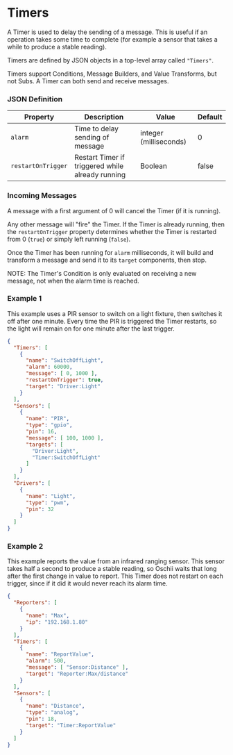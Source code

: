 # Timers

A Timer is used to delay the sending of a message. This is useful if an operation
takes some time to complete (for example a sensor that takes a while to produce
a stable reading).

Timers are defined by JSON objects in a top-level array called `"Timers"`.

Timers support Conditions, Message Builders, and Value Transforms, but not
Subs. A Timer can both send and receive messages.

### JSON Definition

| Property           | Description                                      | Value                  | Default |
|--------------------|--------------------------------------------------|------------------------|---------|
| `alarm`            | Time to delay sending of message                 | integer (milliseconds) | 0       |
| `restartOnTrigger` | Restart Timer if triggered while already running | Boolean                | false   |

### Incoming Messages

A message with a first argument of 0 will cancel the Timer (if it is running).

Any other message will "fire" the Timer. If the Timer is already running, then the `restartOnTrigger` property
determines whether the Timer is restarted from 0 (`true`) or simply left running (`false`).

Once the Timer has been running for `alarm` milliseconds, it will build and transform a message and
send it to its `target` components, then stop.

NOTE: The Timer's Condition is only evaluated on receiving a new message, not when the alarm time is reached.

### Example 1

This example uses a PIR sensor to switch on a light fixture, then switches it off after one minute.
Every time the PIR is triggered the Timer restarts, so the light will remain on for one minute
after the last trigger.

```json
{
  "Timers": [
    {
      "name": "SwitchOffLight",
      "alarm": 60000,
      "message": [ 0, 1000 ],
      "restartOnTrigger": true,
      "target": "Driver:Light"
    }
  ],
  "Sensors": [
    {
      "name": "PIR",
      "type": "gpio",
      "pin": 16,
      "message": [ 100, 1000 ],
      "targets": [
        "Driver:Light",
        "Timer:SwitchOffLight"
      ]
    }
  ],
  "Drivers": [
    {
      "name": "Light",
      "type": "pwm",
      "pin": 32
    }
  ]
}
```

### Example 2

This example reports the value from an infrared ranging sensor. This sensor takes half a second to
produce a stable reading, so Oschii waits that long after the first change in value to report. This
Timer does not restart on each trigger, since if it did it would never reach its alarm time.

```json
{
  "Reporters": [
    {
      "name": "Max",
      "ip": "192.168.1.80"
    }
  ],
  "Timers": [
    {
      "name": "ReportValue",
      "alarm": 500,
      "message": [ "Sensor:Distance" ],
      "target": "Reporter:Max/distance"
    }
  ],
  "Sensors": [
    {
      "name": "Distance",
      "type": "analog",
      "pin": 18,
      "target": "Timer:ReportValue"
    }
  ]
}
```

